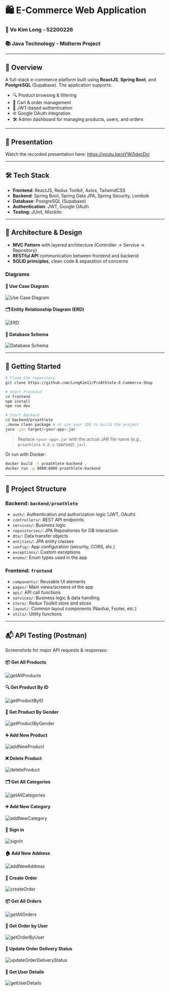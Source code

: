# 🛍️ E-Commerce Web Application

### 👤 Vo Kim Long - 52200226

### 📚 Java Technology - Midterm Project

---

## 📌 Overview

A full-stack e-commerce platform built using **ReactJS**, **Spring Boot**, and **PostgreSQL** (Supabase). The application supports:

- 🔍 Product browsing & filtering
- 🛒 Cart & order management
- 🔐 JWT-based authentication
- 🌐 Google OAuth integration
- 🛠 Admin dashboard for managing products, users, and orders

---

## 🎥 Presentation

Watch the recorded presentation here: https://youtu.be/sYWi5dxcDio

---

## 🛠 Tech Stack

- **Frontend**: ReactJS, Redux Toolkit, Axios, TailwindCSS
- **Backend**: Spring Boot, Spring Data JPA, Spring Security, Lombok
- **Database**: PostgreSQL (Supabase)
- **Authentication**: JWT, Google OAuth
- **Testing**: JUnit, Mockito

---

## 📐 Architecture & Design

- **MVC Pattern** with layered architecture (Controller → Service → Repository)
- **RESTful API** communication between frontend and backend
- **SOLID principles**, clean code & separation of concerns

### Diagrams

#### 🧩 Use Case Diagram

![Use Case Diagram](snapshot/MainUseCase.jpg)

#### 🗂 Entity Relationship Diagram (ERD)

![ERD](snapshot/ERD.jpg)

#### 🧱 Database Schema

![Database Schema](snapshot/DBSchema.jpg)

---

## 🚀 Getting Started

```bash
# Clone the repository
git clone https://github.com/LongKim11/ProAthlete-E-Commerce-Shop

# Start Frontend
cd frontend
npm install
npm run dev

# Start Backend
cd backend/proathlete
./mvnw clean package # or use your IDE to build the project
java -jar target/<your-app>.jar
```

> Replace `<your-app>.jar` with the actual JAR file name (e.g., `proathlete-0.0.1-SNAPSHOT.jar`).

Or run with Docker:

```bash
docker build -t proathlete-backend .
docker run -p 8080:8080 proathlete-backend
```

---

## 📂 Project Structure

### Backend: `backend/proathlete`

- `auth/`: Authentication and authorization logic (JWT, OAuth)
- `controllers/`: REST API endpoints
- `services/`: Business logic
- `repositories/`: JPA Repositories for DB interaction
- `dto/`: Data transfer objects
- `entities/`: JPA entity classes
- `config/`: App configuration (security, CORS, etc.)
- `exceptions/`: Custom exceptions
- `enums/`: Enum types used in the app

### Frontend: `frontend`

- `components/`: Reusable UI elements
- `pages/`: Main views/screens of the app
- `api/`: API call functions
- `services/`: Business logic & data handling
- `store/`: Redux Toolkit store and slices
- `layout/`: Common layout components (Navbar, Footer, etc.)
- `utils/`: Utility functions

---

## 📬 API Testing (Postman)

Screenshots for major API requests & responses:

#### 📦 Get All Products

![getAllProducts](snapshot/getAllProducts.jpg)

#### 🔍 Get Product By ID

![getProductByID](snapshot/getProductByID.jpg)

#### 👕 Get Product By Gender

![getProductByGender](snapshot/getProductByGender.jpg)

#### ➕ Add New Product

![addNewProduct](snapshot/addNewProduct.jpg)

#### ❌ Delete Product

![deleteProduct](snapshot/deleteProduct.jpg)

#### 🗂 Get All Categories

![getAllCategories](snapshot/getAllCategories.jpg)

#### ➕ Add New Category

![addNewCategory](snapshot/addNewCategory.jpg)

#### 🔑 Sign in

![signIn](snapshot/login.jpg)

#### 🏠 Add New Address

![addNewAddress](snapshot/addNewAddress.jpg)

#### 🛒 Create Order

![createOrder](snapshot/createOrder.jpg)

#### 📦 Get All Orders

![getAllOrders](snapshot/getAllOrders.jpg)

#### 👤 Get Order by User

![getOrderByUser](snapshot/getOrderByUser.jpg)

#### 🚚 Update Order Delivery Status

![updateOrderDeliveryStatus](snapshot/updateOrderDeliveryStatus.jpg)

#### 👥 Get User Details

![getUserDetails](snapshot/getUserDetails.jpg)
